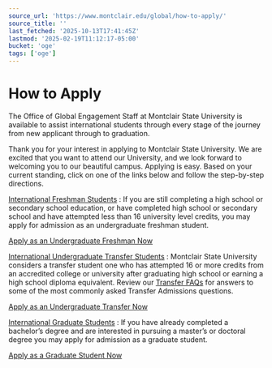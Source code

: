 ```yaml
---
source_url: 'https://www.montclair.edu/global/how-to-apply/'
source_title: ''
last_fetched: '2025-10-13T17:41:45Z'
lastmod: '2025-02-19T11:12:17-05:00'
bucket: 'oge'
tags: ['oge']
---
```


# How to Apply

The Office of Global Engagement Staff at Montclair State University is available to assist international students through every stage of the journey from new applicant through to graduation.

Thank you for your interest in applying to Montclair State University. We are excited that you want to attend our University, and we look forward to welcoming you to our beautiful campus. Applying is easy. Based on your current standing, click on one of the links below and follow the step-by-step directions.

[International Freshman Students](http://www.montclair.edu/global/how-to-apply/undergraduate-freshman-students/)
:   If you are still completing a high school or secondary school education, or have completed high school or secondary school and have attempted less than 16 university level credits, you may apply for admission as an undergraduate freshman student.

[Apply as an Undergraduate Freshman Now](https://apply.montclair.edu/portal/admissions)

[International Undergraduate Transfer Students](/international-admissions/how-to-apply/undergraduate-transfer-students/)
:   Montclair State University considers a transfer student one who has attempted 16 or more credits from an accredited college or university after graduating high school or earning a high school diploma equivalent. Review our [Transfer FAQs](https://www.montclair.edu/admissions/transfer-faqs/) for answers to some of the most commonly asked Transfer Admissions questions.

[Apply as an Undergraduate Transfer Now](https://apply.montclair.edu/portal/admissions)

[International Graduate Students](/graduate/how-to-apply/international-applicants/)
:   If you have already completed a bachelor’s degree and are interested in pursuing a master’s or doctoral degree you may apply for admission as a graduate student.

[Apply as a Graduate Student Now](https://graduate.montclair.edu/apply/)